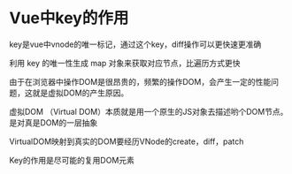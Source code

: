 # Vue中key的作用

key是vue中vnode的唯一标记，通过这个key，diff操作可以更快速更准确

利用 key 的唯一性生成 map 对象来获取对应节点，比遍历方式更快

由于在浏览器中操作DOM是很昂贵的，频繁的操作DOM，会产生一定的性能问题，这就是虚拟DOM的产生原因。

虚拟DOM （Virtual DOM）本质就是用一个原生的JS对象去描述哟个DOM节点。是对真是DOM的一层抽象

VirtualDOM映射到真实的DOM要经历VNode的create，diff，patch

Key的作用是尽可能的复用DOM元素

